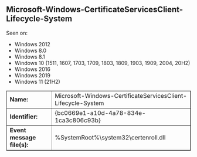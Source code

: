 ## Microsoft-Windows-CertificateServicesClient-Lifecycle-System

Seen on:
* Windows 2012
* Windows 8.0
* Windows 8.1
* Windows 10 (1511, 1607, 1703, 1709, 1803, 1809, 1903, 1909, 2004, 20H2)
* Windows 2016
* Windows 2019
* Windows 11 (21H2)

<table border="1" class="docutils">
  <tbody>
    <tr>
      <td><b>Name:</b></td>
      <td>Microsoft-Windows-CertificateServicesClient-Lifecycle-System</td>
    </tr>
    <tr>
      <td><b>Identifier:</b></td>
      <td>{bc0669e1-a10d-4a78-834e-1ca3c806c93b}</td>
    </tr>
    <tr>
      <td><b>Event message file(s):</b></td>
      <td>%SystemRoot%\system32\certenroll.dll</td>
    </tr>
  </tbody>
</table>

&nbsp;


